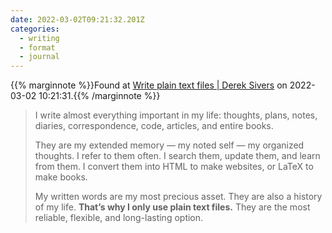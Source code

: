 ```yaml
---
date: 2022-03-02T09:21:32.201Z
categories:
  - writing
  - format
  - journal
---
```

{{% marginnote %}}Found at [Write plain text files | Derek Sivers](https://sive.rs/plaintext) on 2022-03-02 10:21:31.{{% /marginnote %}}

> I write almost everything important in my life: thoughts, plans, notes, diaries, correspondence, code, articles, and entire books.
>
> They are my extended memory — my noted self — my organized thoughts. I refer to them often. I search them, update them, and learn from them. I convert them into HTML to make websites, or LaTeX to make books.
>
> My written words are my most precious asset. They are also a history of my life. **That’s why I only use plain text files.** They are the most reliable, flexible, and long-lasting option.

